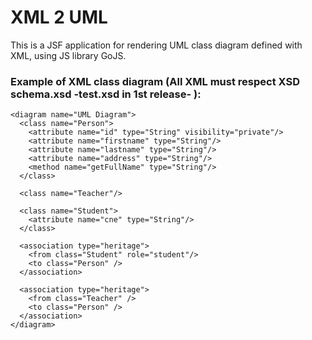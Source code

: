 # XML 2 UML
This is a JSF application for rendering UML class diagram defined with XML, using JS library GoJS.

### Example of XML class diagram (All XML must respect XSD schema.xsd -test.xsd in 1st release- ):
    <diagram name="UML Diagram">
      <class name="Person">
        <attribute name="id" type="String" visibility="private"/>
        <attribute name="firstname" type="String"/>
        <attribute name="lastname" type="String"/>
        <attribute name="address" type="String"/>
        <method name="getFullName" type="String"/>
      </class>

      <class name="Teacher"/>

      <class name="Student">
        <attribute name="cne" type="String"/>
      </class>

      <association type="heritage">
        <from class="Student" role="student"/>
        <to class="Person" />
      </association>

      <association type="heritage">
        <from class="Teacher" />
        <to class="Person" />
      </association>
    </diagram>
